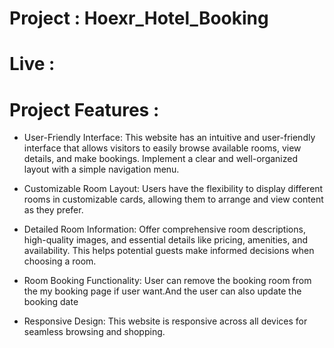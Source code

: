 # Project : Hoexr_Hotel_Booking
# Live : 

# Project Features :

- User-Friendly Interface: This website has an intuitive and user-friendly interface that allows visitors to easily browse available rooms, view details, and make bookings. Implement a clear and well-organized layout with a simple navigation menu.

- Customizable Room Layout: Users have the flexibility to display different rooms in customizable cards, allowing them to arrange and view content as they prefer.

- Detailed Room Information: Offer comprehensive room descriptions, high-quality images, and essential details like pricing, amenities, and availability. This helps potential guests make informed decisions when choosing a room.

- Room Booking Functionality: User can remove the booking room  from the my booking page if user want.And the user can also update the booking date

- Responsive Design: This website is responsive across all devices for seamless browsing and shopping.


